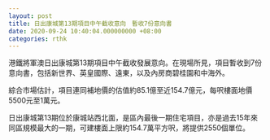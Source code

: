 ```yaml
---
layout: post
title: 日出康城第13期項目中午截收意向　暫收7份意向書
date: 2020-09-24 10:40:04.000000000 +08:00
categories: rthk
---
```


港鐵將軍澳日出康城第13期項目中午截收發展意向。在現場所見，項目暫收到7份意向書，包括新世界、英皇國際、遠東，以及內房商碧桂園和中海外。

綜合市場估計，項目連同補地價的估值約85.1億至近154.7億元，每呎樓面地價5500元至1萬元。

日出康城第13期位於康城站西北面，是區內最後一期住宅項目，亦是過去15年來同區規模最大的一期，可建樓面上限約154.7萬平方呎，將提供2550個單位。
